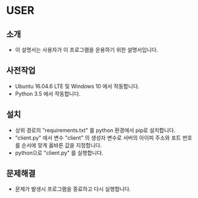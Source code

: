 # USER

## 소개
* 이 설명서는 사용자가 이 프로그램을 운용하기 위한 설명서입니다.

## 사전작업
* Ubuntu 16.04.6 LTE 및 Windows 10 에서 작동합니다.
* Python 3.5 에서 작동합니다.

## 설치
* 상위 경로의 "requirements.txt" 를 python 환경에서 pip로 설치합니다.
* "client.py" 에서 변수 "client" 의 생성자 변수로 서버의 아이피 주소와 포트 번호를 순서에 맞게 옳바른 값을 지정합니다.
* python으로 "client.py" 를 실행합니다.

## 문제해결
* 문제가 발생시 프로그램을 종료하고 다시 실행합니다.
